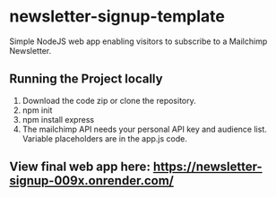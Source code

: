 # newsletter-signup-template
Simple NodeJS web app enabling visitors to subscribe to a Mailchimp Newsletter.

## Running the Project locally
1. Download the code zip or clone the repository.
2. npm init
3. npm install express
4. The mailchimp API needs your personal API key and audience list. Variable placeholders are in the app.js code.

## View final web app here: https://newsletter-signup-009x.onrender.com/
